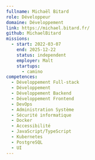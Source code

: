```yaml
---
fullname: Michaël Bitard
role: Développeur
domaine: Développement
link: https://michael.bitard.fr/
github: MichaelBitard
missions:
  - start: 2022-03-07
    end: 2025-12-22
    status: independent
    employer: Malt
    startups:
      - camino
competences:
  - Développement Full-stack
  - Développement
  - Développement Backend
  - Développement Frontend
  - DevOps
  - Administration Système
  - Sécurité informatique
  - Docker
  - Accessibilité
  - JavaScript/TypeScript
  - Kubernetes
  - PostgreSQL
  - UI
---
```

